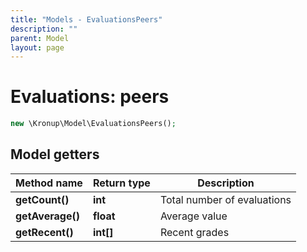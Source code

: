 ```yaml
---
title: "Models - EvaluationsPeers"
description: ""
parent: Model
layout: page
---
```


# Evaluations: peers

```php
new \Kronup\Model\EvaluationsPeers();
```

## Model getters

Method name | Return type | Description
------------ | ------------- | -------------
**getCount()** | **int** | Total number of evaluations
**getAverage()** | **float** | Average value
**getRecent()** | **int[]** | Recent grades

